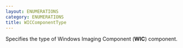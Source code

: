 ```yaml
---
layout: ENUMERATIONS
category: ENUMERATIONS
title: WICComponentType
---
```


Specifies the type of Windows Imaging Component (**WIC**) component.
